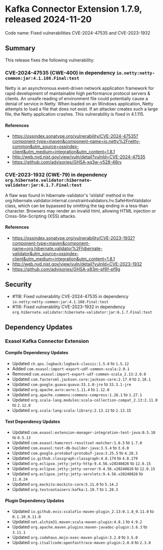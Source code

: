 # Kafka Connector Extension 1.7.9, released 2024-11-20

Code name: Fixed vulnerabilities CVE-2024-47535 and CVE-2023-1932

## Summary

This release fixes the following vulnerability:

### CVE-2024-47535 (CWE-400) in dependency `io.netty:netty-common:jar:4.1.108.Final:test`
Netty is an asynchronous event-driven network application framework for rapid development of maintainable high performance protocol servers & clients. An unsafe reading of environment file could potentially cause a denial of service in Netty. When loaded on an Windows application, Netty attempts to load a file that does not exist. If an attacker creates such a large file, the Netty application crashes. This vulnerability is fixed in 4.1.115.
#### References
* https://ossindex.sonatype.org/vulnerability/CVE-2024-47535?component-type=maven&component-name=io.netty%2Fnetty-common&utm_source=ossindex-client&utm_medium=integration&utm_content=1.8.1
* http://web.nvd.nist.gov/view/vuln/detail?vulnId=CVE-2024-47535
* https://github.com/advisories/GHSA-xq3w-v528-46rv

### CVE-2023-1932 (CWE-79) in dependency `org.hibernate.validator:hibernate-validator:jar:6.1.7.Final:test`
A flaw was found in hibernate-validator's 'isValid' method in the org.hibernate.validator.internal.constraintvalidators.hv.SafeHtmlValidator class, which can be bypassed by omitting the tag ending in a less-than character. Browsers may render an invalid html, allowing HTML injection or Cross-Site-Scripting (XSS) attacks.
#### References
* https://ossindex.sonatype.org/vulnerability/CVE-2023-1932?component-type=maven&component-name=org.hibernate.validator%2Fhibernate-validator&utm_source=ossindex-client&utm_medium=integration&utm_content=1.8.1
* http://web.nvd.nist.gov/view/vuln/detail?vulnId=CVE-2023-1932
* https://github.com/advisories/GHSA-x83m-pf6f-pf9g

## Security

* #118: Fixed vulnerability CVE-2024-47535 in dependency `io.netty:netty-common:jar:4.1.108.Final:test`
* #116: Fixed vulnerability CVE-2023-1932 in dependency `org.hibernate.validator:hibernate-validator:jar:6.1.7.Final:test`

## Dependency Updates

### Exasol Kafka Connector Extension

#### Compile Dependency Updates

* Updated `ch.qos.logback:logback-classic:1.5.6` to `1.5.12`
* Added `com.exasol:import-export-udf-common-scala:2.0.1`
* Removed `com.exasol:import-export-udf-common-scala_2.13:2.0.0`
* Updated `com.fasterxml.jackson.core:jackson-core:2.17.0` to `2.18.1`
* Updated `com.google.guava:guava:33.1.0-jre` to `33.3.1-jre`
* Updated `org.apache.avro:avro:1.11.4` to `1.12.0`
* Updated `org.apache.commons:commons-compress:1.26.1` to `1.27.1`
* Updated `org.scala-lang.modules:scala-collection-compat_2.13:2.11.0` to `2.12.0`
* Updated `org.scala-lang:scala-library:2.13.12` to `2.13.15`

#### Test Dependency Updates

* Updated `com.exasol:extension-manager-integration-test-java:0.5.10` to `0.5.13`
* Updated `com.exasol:hamcrest-resultset-matcher:1.6.5` to `1.7.0`
* Updated `com.exasol:test-db-builder-java:3.5.4` to `3.6.0`
* Updated `com.google.protobuf:protobuf-java:3.25.5` to `4.28.3`
* Updated `io.github.classgraph:classgraph:4.8.174` to `4.8.179`
* Updated `org.eclipse.jetty:jetty-http:9.4.56.v20240826` to `12.0.15`
* Updated `org.eclipse.jetty:jetty-server:9.4.56.v20240826` to `12.0.15`
* Updated `org.eclipse.jetty:jetty-servlets:9.4.56.v20240826` to `11.0.24`
* Updated `org.mockito:mockito-core:5.11.0` to `5.14.2`
* Updated `org.testcontainers:kafka:1.19.7` to `1.20.3`

#### Plugin Dependency Updates

* Updated `io.github.evis:scalafix-maven-plugin_2.13:0.1.8_0.11.0` to `0.1.10_0.11.0`
* Updated `net.alchim31.maven:scala-maven-plugin:4.8.1` to `4.9.2`
* Updated `org.apache.maven.plugins:maven-javadoc-plugin:3.6.3` to `3.11.1`
* Updated `org.codehaus.mojo:exec-maven-plugin:3.2.0` to `3.5.0`
* Updated `org.itsallcode:openfasttrace-maven-plugin:2.0.0` to `2.3.0`
